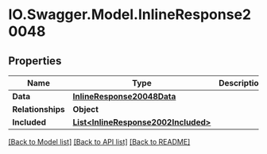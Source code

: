 # IO.Swagger.Model.InlineResponse20048
## Properties

Name | Type | Description | Notes
------------ | ------------- | ------------- | -------------
**Data** | [**InlineResponse20048Data**](InlineResponse20048Data.md) |  | [optional] 
**Relationships** | **Object** |  | [optional] 
**Included** | [**List&lt;InlineResponse2002Included&gt;**](InlineResponse2002Included.md) |  | [optional] 

[[Back to Model list]](../README.md#documentation-for-models) [[Back to API list]](../README.md#documentation-for-api-endpoints) [[Back to README]](../README.md)


